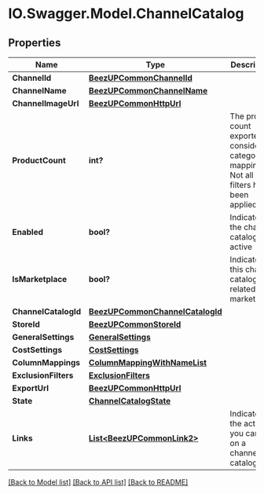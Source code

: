 # IO.Swagger.Model.ChannelCatalog
## Properties

Name | Type | Description | Notes
------------ | ------------- | ------------- | -------------
**ChannelId** | [**BeezUPCommonChannelId**](BeezUPCommonChannelId.md) |  | 
**ChannelName** | [**BeezUPCommonChannelName**](BeezUPCommonChannelName.md) |  | 
**ChannelImageUrl** | [**BeezUPCommonHttpUrl**](BeezUPCommonHttpUrl.md) |  | 
**ProductCount** | **int?** | The product count exported considering category mapping. Not all filters have been applied. | 
**Enabled** | **bool?** | Indicates if the channel catalog is active | 
**IsMarketplace** | **bool?** | Indicates if this channel catalog is related to a marketplace | 
**ChannelCatalogId** | [**BeezUPCommonChannelCatalogId**](BeezUPCommonChannelCatalogId.md) |  | 
**StoreId** | [**BeezUPCommonStoreId**](BeezUPCommonStoreId.md) |  | 
**GeneralSettings** | [**GeneralSettings**](GeneralSettings.md) |  | 
**CostSettings** | [**CostSettings**](CostSettings.md) |  | 
**ColumnMappings** | [**ColumnMappingWithNameList**](ColumnMappingWithNameList.md) |  | [optional] 
**ExclusionFilters** | [**ExclusionFilters**](ExclusionFilters.md) |  | [optional] 
**ExportUrl** | [**BeezUPCommonHttpUrl**](BeezUPCommonHttpUrl.md) |  | [optional] 
**State** | [**ChannelCatalogState**](ChannelCatalogState.md) |  | 
**Links** | [**List&lt;BeezUPCommonLink2&gt;**](BeezUPCommonLink2.md) | Indicates the actions you can do on a channel catalog | 

[[Back to Model list]](../README.md#documentation-for-models) [[Back to API list]](../README.md#documentation-for-api-endpoints) [[Back to README]](../README.md)

